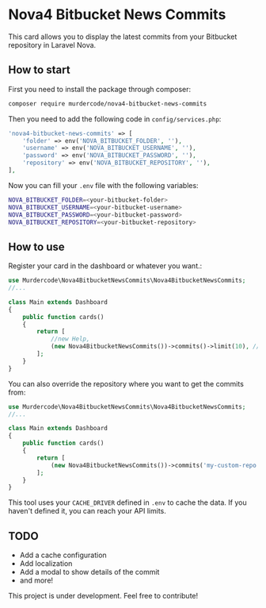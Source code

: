 # Nova4 Bitbucket News Commits

This card allows you to display the latest commits from your Bitbucket repository in Laravel Nova.

## How to start

First you need to install the package through composer:

```bash
composer require murdercode/nova4-bitbucket-news-commits
```

Then you need to add the following code in `config/services.php`:

```php
'nova4-bitbucket-news-commits' => [
    'folder' => env('NOVA_BITBUCKET_FOLDER', ''),
    'username' => env('NOVA_BITBUCKET_USERNAME', ''),
    'password' => env('NOVA_BITBUCKET_PASSWORD', ''),
    'repository' => env('NOVA_BITBUCKET_REPOSITORY', ''),
],
```

Now you can fill your `.env` file with the following variables:

```bash
NOVA_BITBUCKET_FOLDER=<your-bitbucket-folder>
NOVA_BITBUCKET_USERNAME=<your-bitbucket-username>
NOVA_BITBUCKET_PASSWORD=<your-bitbucket-password>
NOVA_BITBUCKET_REPOSITORY=<your-bitbucket-repository>
```

## How to use

Register your card in the dashboard or whatever you want.:

```php
use Murdercode\Nova4BitbucketNewsCommits\Nova4BitbucketNewsCommits;
//...

class Main extends Dashboard
{
    public function cards()
    {
        return [
            //new Help,
            (new Nova4BitbucketNewsCommits())->commits()->limit(10), // <-THIS LINE
        ];
    }
}

```

You can also override the repository where you want to get the commits from:

```php
use Murdercode\Nova4BitbucketNewsCommits\Nova4BitbucketNewsCommits;
//...

class Main extends Dashboard
{
    public function cards()
    {
        return [
            (new Nova4BitbucketNewsCommits())->commits('my-custom-repo')->limit(20)
        ];
    }
}
```

This tool uses your `CACHE_DRIVER` defined in `.env` to cache the data.
If you haven't defined it, you can reach your API limits.

## TODO

* Add a cache configuration
* Add localization
* Add a modal to show details of the commit
* and more!

This project is under development.
Feel free to contribute!